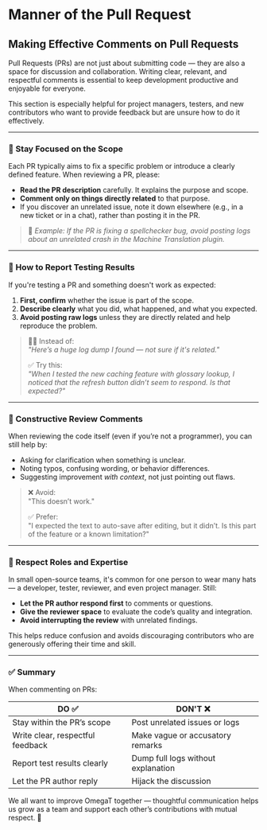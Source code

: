 # Manner of the Pull Request

## Making Effective Comments on Pull Requests

Pull Requests (PRs) are not just about submitting code — they are also a space for discussion and collaboration. Writing clear, relevant, and respectful comments is essential to keep development productive and enjoyable for everyone.

This section is especially helpful for project managers, testers, and new contributors who want to provide feedback but are unsure how to do it effectively.

---

### 🎯 Stay Focused on the Scope

Each PR typically aims to fix a specific problem or introduce a clearly defined feature. When reviewing a PR, please:

- **Read the PR description** carefully. It explains the purpose and scope.
- **Comment only on things directly related** to that purpose.
- If you discover an unrelated issue, note it down elsewhere (e.g., in a new ticket or in a chat), rather than posting it in the PR.

> 📌 *Example: If the PR is fixing a spellchecker bug, avoid posting logs about an unrelated crash in the Machine Translation plugin.*

---

### 🧪 How to Report Testing Results

If you're testing a PR and something doesn't work as expected:

1. **First, confirm** whether the issue is part of the scope.
2. **Describe clearly** what you did, what happened, and what you expected.
3. **Avoid posting raw logs** unless they are directly related and help reproduce the problem.

> 🙋‍♀️ Instead of:  
> *"Here’s a huge log dump I found — not sure if it's related."*
>
> ✅ Try this:  
> *"When I tested the new caching feature with glossary lookup, I noticed that the refresh button didn’t seem to respond. Is that expected?"*

---

### 💬 Constructive Review Comments

When reviewing the code itself (even if you’re not a programmer), you can still help by:

- Asking for clarification when something is unclear.
- Noting typos, confusing wording, or behavior differences.
- Suggesting improvement *with context*, not just pointing out flaws.

> ❌ Avoid:  
> "This doesn’t work."
>
> ✅ Prefer:  
> "I expected the text to auto-save after editing, but it didn’t. Is this part of the feature or a known limitation?"

---

### 🤝 Respect Roles and Expertise

In small open-source teams, it's common for one person to wear many hats — a developer, tester, reviewer, and even
project manager. Still:

- **Let the PR author respond first** to comments or questions.
- **Give the reviewer space** to evaluate the code’s quality and integration.
- **Avoid interrupting the review** with unrelated findings.

This helps reduce confusion and avoids discouraging contributors who are generously offering their time and skill.

---

### ✅ Summary

When commenting on PRs:

| DO ✅                             | DON'T ❌                            |
|----------------------------------|------------------------------------|
| Stay within the PR’s scope       | Post unrelated issues or logs      |
| Write clear, respectful feedback | Make vague or accusatory remarks   |
| Report test results clearly      | Dump full logs without explanation |
| Let the PR author reply          | Hijack the discussion              |

We all want to improve OmegaT together — thoughtful communication helps us grow as a team and support each other’s contributions with mutual respect. 💙
